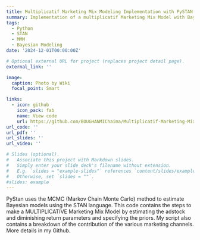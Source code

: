 ```yaml
---
title: Multiplicatif Marketing Mix Modeling Implementation with PySTAN
summary: Implementation of a multiplicatif Marketing Mix Model with Bayesian inference.
tags:
  - Python
  - STAN
  - MMM 
  - Bayesian Modeling
date: '2024-12-01T00:00:00Z'

# Optional external URL for project (replaces project detail page).
external_link: ''

image:
  caption: Photo by Wiki
  focal_point: Smart

links:
  - icon: github
    icon_pack: fab
    name: View code
    url: https://github.com/BOUGHANMIChaima/Multiplicatif-Marketing-Mix-Modeling-Implementation
url_code: ''
url_pdf: ''
url_slides: ''
url_video: ''

# Slides (optional).
#   Associate this project with Markdown slides.
#   Simply enter your slide deck's filename without extension.
#   E.g. `slides = "example-slides"` references `content/slides/example-slides.md`.
#   Otherwise, set `slides = ""`.
#slides: example
---
```


PyStan uses the MCMC (Markov Chain Monte Carlo) method to estimate Bayesian models using the STAN language.
This code contains the steps to make a MULTIPLICATIVE Marketing Mix Model by estimating the adstock and diminishing return parameters and specifying the priors. 
My script also contains a breakdown of the contribution of the various marketing channels.
More details in my Github.
